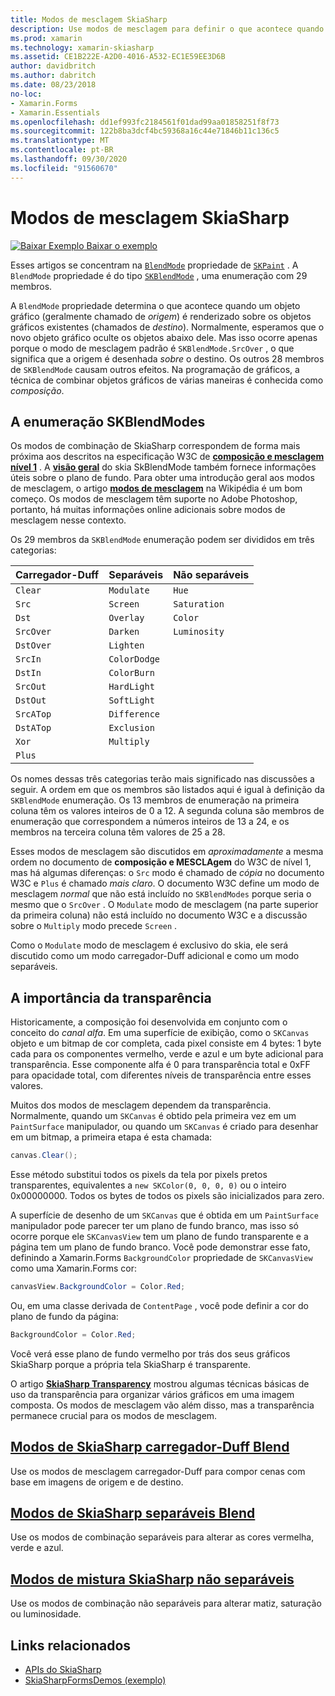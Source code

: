 ```yaml
---
title: Modos de mesclagem SkiaSharp
description: Use modos de mesclagem para definir o que acontece quando objetos gráficos são empilhados uns aos outros.
ms.prod: xamarin
ms.technology: xamarin-skiasharp
ms.assetid: CE1B222E-A2D0-4016-A532-EC1E59EE3D6B
author: davidbritch
ms.author: dabritch
ms.date: 08/23/2018
no-loc:
- Xamarin.Forms
- Xamarin.Essentials
ms.openlocfilehash: dd1ef993fc2184561f01dad99aa01858251f8f73
ms.sourcegitcommit: 122b8ba3dcf4bc59368a16c44e71846b11c136c5
ms.translationtype: MT
ms.contentlocale: pt-BR
ms.lasthandoff: 09/30/2020
ms.locfileid: "91560670"
---
```

# <a name="skiasharp-blend-modes"></a>Modos de mesclagem SkiaSharp

[![Baixar Exemplo](~/media/shared/download.png) Baixar o exemplo](https://docs.microsoft.com/samples/xamarin/xamarin-forms-samples/skiasharpforms-demos)

Esses artigos se concentram na [`BlendMode`](xref:SkiaSharp.SKPaint.BlendMode) propriedade de [`SKPaint`](xref:SkiaSharp.SKPaint) . A `BlendMode` propriedade é do tipo [`SKBlendMode`](xref:SkiaSharp.SKBlendMode) , uma enumeração com 29 membros.

A `BlendMode` propriedade determina o que acontece quando um objeto gráfico (geralmente chamado de _origem_) é renderizado sobre os objetos gráficos existentes (chamados de _destino_). Normalmente, esperamos que o novo objeto gráfico oculte os objetos abaixo dele. Mas isso ocorre apenas porque o modo de mesclagem padrão é `SKBlendMode.SrcOver` , o que significa que a origem é desenhada _sobre_ o destino. Os outros 28 membros de `SKBlendMode` causam outros efeitos. Na programação de gráficos, a técnica de combinar objetos gráficos de várias maneiras é conhecida como _composição_.

## <a name="the-skblendmodes-enumeration"></a>A enumeração SKBlendModes

Os modos de combinação de SkiaSharp correspondem de forma mais próxima aos descritos na especificação W3C de [**composição e mesclagem nível 1**](https://www.w3.org/TR/compositing-1/) . A [**visão geral**](https://skia.org/user/api/SkBlendMode_Overview) do skia SkBlendMode também fornece informações úteis sobre o plano de fundo. Para obter uma introdução geral aos modos de mesclagem, o artigo [**modos de mesclagem**](https://en.wikipedia.org/wiki/Blend_modes) na Wikipédia é um bom começo. Os modos de mesclagem têm suporte no Adobe Photoshop, portanto, há muitas informações online adicionais sobre modos de mesclagem nesse contexto.

Os 29 membros da `SKBlendMode` enumeração podem ser divididos em três categorias:

| Carregador-Duff | Separáveis    | Não separáveis |
| ----------- | ------------ | ------------- |
| `Clear`     | `Modulate`   | `Hue`         |
| `Src`       | `Screen`     | `Saturation`  |
| `Dst`       | `Overlay`    | `Color`       |
| `SrcOver`   | `Darken`     | `Luminosity`  |
| `DstOver`   | `Lighten`    |               |
| `SrcIn`     | `ColorDodge` |               |
| `DstIn`     | `ColorBurn`  |               |
| `SrcOut`    | `HardLight`  |               |
| `DstOut`    | `SoftLight`  |               |
| `SrcATop`   | `Difference` |               |
| `DstATop`   | `Exclusion`  |               |
| `Xor`       | `Multiply`   |               |
| `Plus`      |              |               |

Os nomes dessas três categorias terão mais significado nas discussões a seguir. A ordem em que os membros são listados aqui é igual à definição da `SKBlendMode` enumeração. Os 13 membros de enumeração na primeira coluna têm os valores inteiros de 0 a 12. A segunda coluna são membros de enumeração que correspondem a números inteiros de 13 a 24, e os membros na terceira coluna têm valores de 25 a 28.

Esses modos de mesclagem são discutidos em _aproximadamente_ a mesma ordem no documento de **composição e MESCLAgem** do W3C de nível 1, mas há algumas diferenças: o `Src` modo é chamado de _cópia_ no documento W3C e `Plus` é chamado _mais claro_. O documento W3C define um modo de mesclagem _normal_ que não está incluído no `SKBlendModes` porque seria o mesmo que o `SrcOver` . O `Modulate` modo de mesclagem (na parte superior da primeira coluna) não está incluído no documento W3C e a discussão sobre o `Multiply` modo precede `Screen` .

Como o `Modulate` modo de mesclagem é exclusivo do skia, ele será discutido como um modo carregador-Duff adicional e como um modo separáveis.

## <a name="the-importance-of-transparency"></a>A importância da transparência

Historicamente, a composição foi desenvolvida em conjunto com o conceito do _canal alfa_. Em uma superfície de exibição, como o `SKCanvas` objeto e um bitmap de cor completa, cada pixel consiste em 4 bytes: 1 byte cada para os componentes vermelho, verde e azul e um byte adicional para transparência. Esse componente alfa é 0 para transparência total e 0xFF para opacidade total, com diferentes níveis de transparência entre esses valores.

Muitos dos modos de mesclagem dependem da transparência. Normalmente, quando um `SKCanvas` é obtido pela primeira vez em um `PaintSurface` manipulador, ou quando um `SKCanvas` é criado para desenhar em um bitmap, a primeira etapa é esta chamada:

```csharp
canvas.Clear();
```

Esse método substitui todos os pixels da tela por pixels pretos transparentes, equivalentes a `new SKColor(0, 0, 0, 0)` ou o inteiro 0x00000000. Todos os bytes de todos os pixels são inicializados para zero.

A superfície de desenho de um `SKCanvas` que é obtida em um `PaintSurface` manipulador pode parecer ter um plano de fundo branco, mas isso só ocorre porque ele `SKCanvasView` tem um plano de fundo transparente e a página tem um plano de fundo branco. Você pode demonstrar esse fato, definindo a Xamarin.Forms `BackgroundColor` propriedade de `SKCanvasView` como uma Xamarin.Forms cor:

```csharp
canvasView.BackgroundColor = Color.Red;
```

Ou, em uma classe derivada de `ContentPage` , você pode definir a cor do plano de fundo da página:

```csharp
BackgroundColor = Color.Red;
```

Você verá esse plano de fundo vermelho por trás dos seus gráficos SkiaSharp porque a própria tela SkiaSharp é transparente.

O artigo [**SkiaSharp Transparency**](../../basics/transparency.md) mostrou algumas técnicas básicas de uso da transparência para organizar vários gráficos em uma imagem composta. Os modos de mesclagem vão além disso, mas a transparência permanece crucial para os modos de mesclagem.

## <a name="skiasharp-porter-duff-blend-modes"></a>[Modos de SkiaSharp carregador-Duff Blend](porter-duff.md)

Use os modos de mesclagem carregador-Duff para compor cenas com base em imagens de origem e de destino.

## <a name="skiasharp-separable-blend-modes"></a>[Modos de SkiaSharp separáveis Blend](separable.md)

Use os modos de combinação separáveis para alterar as cores vermelha, verde e azul.

## <a name="skiasharp-non-separable-blend-modes"></a>[Modos de mistura SkiaSharp não separáveis](non-separable.md)

Use os modos de combinação não separáveis para alterar matiz, saturação ou luminosidade.

## <a name="related-links"></a>Links relacionados

- [APIs do SkiaSharp](/dotnet/api/skiasharp)
- [SkiaSharpFormsDemos (exemplo)](/samples/xamarin/xamarin-forms-samples/skiasharpforms-demos)